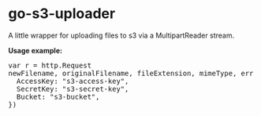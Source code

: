 # go-s3-uploader
A little wrapper for uploading files to s3 via a MultipartReader stream.

<b>Usage example:</b>
<pre>
var r = http.Request
newFilename, originalFilename, fileExtension, mimeType, err := s3Uploader.Upload(r, s3Uploader.AwsSettings{
  AccessKey: "s3-access-key",
  SecretKey: "s3-secret-key",
  Bucket: "s3-bucket",
})
